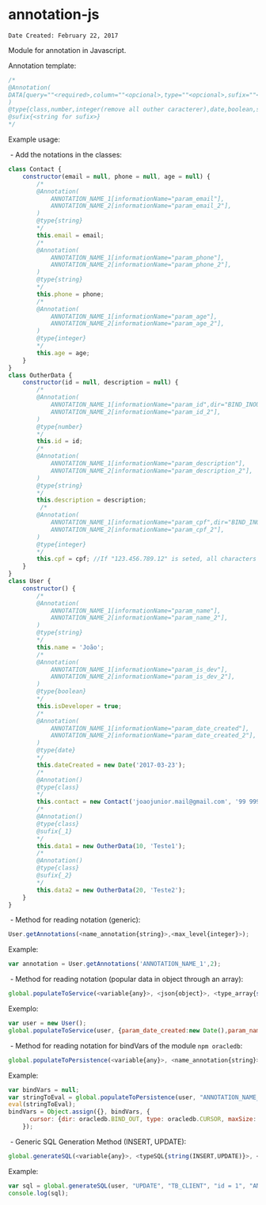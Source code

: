 # annotation-js

``` Date Created: February 22, 2017 ```

Module for annotation in Javascript.

Annotation template:
```javascript
/*
@Annotation(
DATA[query=""<required>,column=""<opcional>,type=""<opcional>,sufix=""<string for sufix>,dir=""<BIND_IN{default},BIND_OUT,BIND_INOUT>]
)
@type{class,number,integer(remove all outher caracterer),date,boolean,string}
@sufix{<string for sufix>}
*/
```

Example usage:

 - Add the notations in the classes:
 
```javascript
class Contact {
    constructor(email = null, phone = null, age = null) {
        /*
        @Annotation(
            ANNOTATION_NAME_1[informationName="param_email"],
            ANNOTATION_NAME_2[informationName="param_email_2"],
        )
        @type{string}
        */
        this.email = email;
        /*
        @Annotation(
            ANNOTATION_NAME_1[informationName="param_phone"],
            ANNOTATION_NAME_2[informationName="param_phone_2"],
        )
        @type{string}
        */
        this.phone = phone;
        /*
        @Annotation(
            ANNOTATION_NAME_1[informationName="param_age"],
            ANNOTATION_NAME_2[informationName="param_age_2"],
        )
        @type{integer}
        */
        this.age = age;
    }
}
class OutherData {
    constructor(id = null, description = null) {
        /*
        @Annotation(
            ANNOTATION_NAME_1[informationName="param_id",dir="BIND_INOUT"],
            ANNOTATION_NAME_2[informationName="param_id_2"],
        )
        @type{number}
        */
        this.id = id;
        /*
        @Annotation(
            ANNOTATION_NAME_1[informationName="param_description"],
            ANNOTATION_NAME_2[informationName="param_description_2"],
        )
        @type{string}
        */
        this.description = description;
         /*
        @Annotation(
            ANNOTATION_NAME_1[informationName="param_cpf",dir="BIND_INOUT"],
            ANNOTATION_NAME_2[informationName="param_cpf_2"],
        )
        @type{integer}
        */
        this.cpf = cpf; //If "123.456.789.12" is seted, all characters other than numbers will be removed, resulting "12345678912"
    }
}
class User {
    constructor() {
        /*
        @Annotation(
            ANNOTATION_NAME_1[informationName="param_name"],
            ANNOTATION_NAME_2[informationName="param_name_2"],
        )
        @type{string}
        */
        this.name = 'João';
        /*
        @Annotation(
            ANNOTATION_NAME_1[informationName="param_is_dev"],
            ANNOTATION_NAME_2[informationName="param_is_dev_2"],
        )
        @type{boolean}
        */
        this.isDeveloper = true;
        /*
        @Annotation(
            ANNOTATION_NAME_1[informationName="param_date_created"],
            ANNOTATION_NAME_2[informationName="param_date_created_2"],
        )
        @type{date}
        */
        this.dateCreated = new Date('2017-03-23');
        /*
        @Annotation()
        @type{class}
        */
        this.contact = new Contact('joaojunior.mail@gmail.com', '99 9999-9999', 29);
        /*
        @Annotation()
        @type{class}
        @sufix{_1}
        */
        this.data1 = new OutherData(10, 'Teste1');
        /*
        @Annotation()
        @type{class}
        @sufix{_2}
        */
        this.data2 = new OutherData(20, 'Teste2');
    }
}
```
 - Method for reading notation (generic):

```javascript
User.getAnnotations(<name_annotation{string}>,<max_level{integer}>);
```
Example:
```javascript
var annotation = User.getAnnotations('ANNOTATION_NAME_1',2);
```
 - Method for reading notation (popular data in object through an array):
```javascript
global.populateToService(<variable{any}>, <json{object}>, <type_array{string(query,body)}>,<name_annotation{string}>, <information_name{string}>,<max_level{integer}>);
```
Exemplo:
```javascript
var user = new User();
global.populateToService(user, {param_date_created:new Date(),param_name:'John'}, "query", "ANNOTATION_NAME_1", "informationName", 2);
```
 - Method for reading notation for bindVars of the module ```npm oracledb```:
```javascript
global.populateToPersistence(<variable{any}>, <name_annotation{string}>, <variable_name{string}>,<information_name{string}>,<max_level{integer}>);
```
Example:
```javascript
var bindVars = null;
var stringToEval = global.populateToPersistence(user, "ANNOTATION_NAME_1", "user", "informationName", 3);
eval(stringToEval);
bindVars = Object.assign({}, bindVars, {
      cursor: {dir: oracledb.BIND_OUT, type: oracledb.CURSOR, maxSize: 2}
    });
```
 - Generic SQL Generation Method (INSERT, UPDATE):
```javascript
global.generateSQL(<variable{any}>, <typeSQL{string(INSERT,UPDATE)}>, <table_name{string}>, <where{string}>,<name_annotation{string}>, <information_name{string}>,<max_level{integer}>);
```
Example:
```javascript
var sql = global.generateSQL(user, "UPDATE", "TB_CLIENT", "id = 1", "ANNOTATION_NAME_1", "informationName", 3);
console.log(sql);
```

